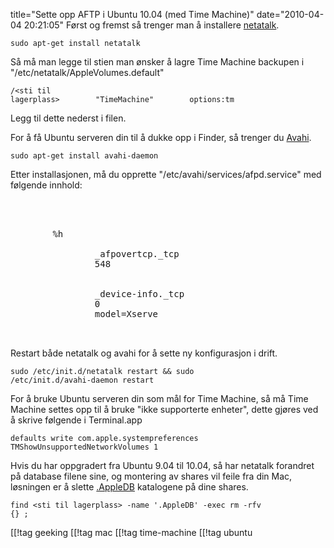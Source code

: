 title="Sette opp AFTP i Ubuntu 10.04 (med Time Machine)"
date="2010-04-04 20:21:05"
Først og fremst så trenger man å installere <a href="http://netatalk.sourceforge.net/">netatalk</a>.

<code>sudo apt-get install netatalk</code>

Så må man legge til stien man ønsker å lagre Time Machine backupen i "/etc/netatalk/AppleVolumes.default"

<code>/&lt;sti til lagerplass&gt;&nbsp;&nbsp;&nbsp;&nbsp;&nbsp;&nbsp;&nbsp;&nbsp;"TimeMachine"&nbsp;&nbsp;&nbsp;&nbsp;&nbsp;&nbsp;&nbsp;&nbsp;options:tm</code>

Legg til dette nederst i filen.

For å få Ubuntu serveren din til å dukke opp i Finder, så trenger du <a href="http://avahi.org/">Avahi</a>.

<code>sudo apt-get install avahi-daemon</code>

Etter installasjonen, må du opprette "/etc/avahi/services/afpd.service" med følgende innhold:

<pre lang="xml">
<?xml version="1.0" standalone='no'?><!--*-nxml-*-->
<!DOCTYPE service-group SYSTEM "avahi-service.dtd">
<service-group>
        <name replace-wildcards="yes">%h</name>
        <service>
                <type>_afpovertcp._tcp</type>
                <port>548</port>
        </service>
        <service>
                <type>_device-info._tcp</type>
                <port>0</port>
                <txt-record>model=Xserve</txt-record>
                </service>
</service-group>
</pre>

Restart både netatalk og avahi for å sette ny konfigurasjon i drift.

<code>sudo /etc/init.d/netatalk restart && sudo /etc/init.d/avahi-daemon restart</code>


For å bruke Ubuntu serveren din som mål for Time Machine, så må Time Machine settes opp til å bruke "ikke supporterte enheter", dette gjøres ved å skrive følgende i Terminal.app

<code>defaults write com.apple.systempreferences TMShowUnsupportedNetworkVolumes 1</code>


Hvis du har oppgradert fra Ubuntu 9.04 til 10.04, så har netatalk forandret på database filene sine, og montering av shares vil feile fra din Mac, løsningen er å slette <a href="http://netatalk.sourceforge.net/wiki/index.php/SpecialFilesFolders">.AppleDB</a> katalogene på dine shares.

<code>find &lt;sti til lagerplass&gt; -name '.AppleDB' -exec rm -rfv {} \;</code>

[[!tag  geeking
[[!tag  mac
[[!tag  time-machine
[[!tag  ubuntu
